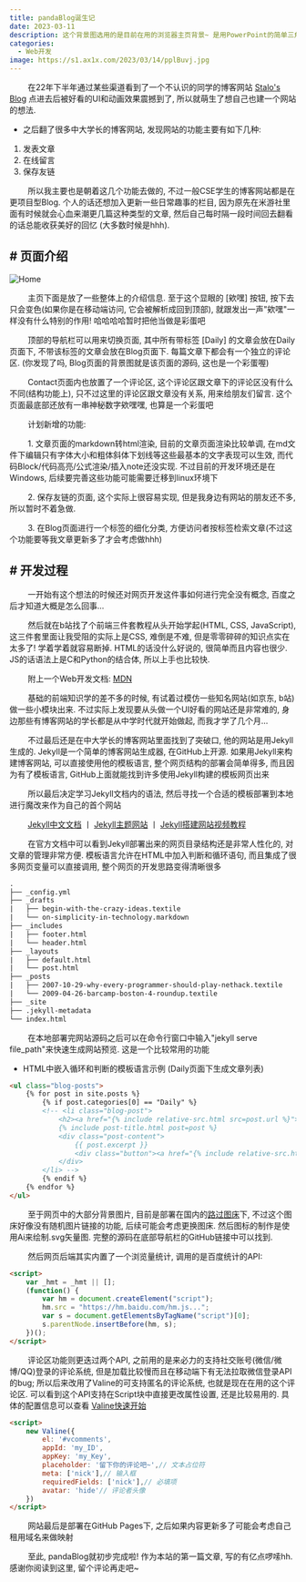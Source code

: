 ```yaml
---
title: pandaBlog诞生记
date: 2023-03-11
description: 这个背景图选用的是目前在用的浏览器主页背景~ 是用PowerPoint的简单三角形+虚化效果制作的
categories:
  - Web开发
image: https://s1.ax1x.com/2023/03/14/pplBuvj.jpg
---
```


&emsp;&emsp; 在22年下半年通过某些渠道看到了一个不认识的同学的博客网站 [Stalo's Blog](https://jin-yuhan.github.io/) 点进去后被好看的UI和动画效果震撼到了, 所以就萌生了想自己也建一个网站的想法.

* 之后翻了很多中大学长的博客网站, 发现网站的功能主要有如下几种:

1. 发表文章
2. 在线留言
3. 保存友链

&emsp;&emsp; 所以我主要也是朝着这几个功能去做的, 不过一般CSE学生的博客网站都是在更项目型Blog. 个人的话还想加入更新一些日常趣事的栏目, 因为原先在米游社里面有时候就会心血来潮更几篇这种类型的文章, 然后自己每时隔一段时间回去翻看的话总能收获美好的回忆 (大多数时候是hhh).

## # 页面介绍

![Home](https://s1.ax1x.com/2023/03/15/pp3uaDJ.png)

&emsp;&emsp; 主页下面是放了一些整体上的介绍信息. 至于这个显眼的 [欸嘿] 按钮, 按下去只会变色(如果你是在移动端访问, 它会被解析成回到顶部), 就跟发出一声"欸嘿"一样没有什么特别的作用! 哈哈哈哈暂时把他当做是彩蛋吧

&emsp;&emsp; 顶部的导航栏可以用来切换页面, 其中所有带标签 [Daily] 的文章会放在Daily页面下, 不带该标签的文章会放在Blog页面下. 每篇文章下都会有一个独立的评论区. (你发现了吗, Blog页面的背景图就是该页面的源码, 这也是一个彩蛋喔)

&emsp;&emsp; Contact页面内也放置了一个评论区, 这个评论区跟文章下的评论区没有什么不同(结构功能上), 只不过这里的评论区跟文章没有关系, 用来给朋友们留言. 这个页面最底部还放有一串神秘数字欸嘿嘿, 也算是一个彩蛋吧

&emsp;&emsp; 计划新增的功能:

&emsp;&emsp; 1. 文章页面的markdown转html渲染, 目前的文章页面渲染比较单调, 在md文件下编辑只有字体大小和粗体斜体下划线等这些最基本的文字表现可以生效, 而代码Block/代码高亮/公式渲染/插入note还没实现. 不过目前的开发环境还是在Windows, 后续要完善这些功能可能需要迁移到linux环境下

&emsp;&emsp; 2. 保存友链的页面, 这个实际上很容易实现, 但是我身边有网站的朋友还不多, 所以暂时不着急做.

&emsp;&emsp; 3. 在Blog页面进行一个标签的细化分类, 方便访问者按标签检索文章(不过这个功能要等我文章更新多了才会考虑做hhh)

## # 开发过程

&emsp;&emsp; 一开始有这个想法的时候还对网页开发这件事如何进行完全没有概念, 百度之后才知道大概是怎么回事...

&emsp;&emsp; 然后就在b站找了个前端三件套教程从头开始学起(HTML, CSS, JavaScript), 这三件套里面让我受阻的实际上是CSS, 难倒是不难, 但是零零碎碎的知识点实在太多了! 学着学着就容易断掉. HTML的话没什么好说的, 很简单而且内容也很少. JS的话语法上是C和Python的结合体, 所以上手也比较快.

&emsp;&emsp; 附上一个Web开发文档: [MDN](https://developer.mozilla.org/zh-CN/)

&emsp;&emsp; 基础的前端知识学的差不多的时候, 有试着过模仿一些知名网站(如京东, b站)做一些小模块出来. 不过实际上发现要从头做一个UI好看的网站还是非常难的, 身边那些有博客网站的学长都是从中学时代就开始做起, 而我才学了几个月...

&emsp;&emsp; 不过最后还是在中大学长的博客网站里面找到了突破口, 他的网站是用Jekyll生成的. Jekyll是一个简单的博客网站生成器, 在GitHub上开源. 如果用Jekyll来构建博客网站, 可以直接使用他的模板语言, 整个网页结构的部署会简单得多, 而且因为有了模板语言, GitHub上面就能找到许多使用Jekyll构建的模板网页出来

&emsp;&emsp; 所以最后决定学习Jekyll文档内的语法, 然后寻找一个合适的模板部署到本地进行魔改来作为自己的首个网站

&emsp;&emsp; [Jekyll中文文档](http://jekyllcn.com/) 丨 [Jekyll主题网站](http://jekyllthemes.org/) 丨 [Jekyll搭建网站视频教程](https://www.bilibili.com/video/BV14x411t7ZU/)

&emsp;&emsp; 在官方文档中可以看到Jekyll部署出来的网页目录结构还是非常人性化的, 对文章的管理非常方便. 模板语言允许在HTML中加入判断和循环语句, 而且集成了很多网页变量可以直接调用, 整个网页的开发思路变得清晰很多

```txt
.
├── _config.yml
├── _drafts
|   ├── begin-with-the-crazy-ideas.textile
|   └── on-simplicity-in-technology.markdown
├── _includes
|   ├── footer.html
|   └── header.html
├── _layouts
|   ├── default.html
|   └── post.html
├── _posts
|   ├── 2007-10-29-why-every-programmer-should-play-nethack.textile
|   └── 2009-04-26-barcamp-boston-4-roundup.textile
├── _site
├── .jekyll-metadata
└── index.html
```

&emsp;&emsp; 在本地部署完网站源码之后可以在命令行窗口中输入"jekyll serve file_path"来快速生成网站预览. 这是一个比较常用的功能

* HTML中嵌入循环和判断的模板语言示例 (Daily页面下生成文章列表)

```HTML
<ul class="blog-posts">
    {% for post in site.posts %}
        {% if post.categories[0] == "Daily" %}
        <!-- <li class="blog-post">
            <h2><a href="{% include relative-src.html src=post.url %}">{{ post.title }}</a></h2>
            {% include post-title.html post=post %}
            <div class="post-content">
                {{ post.excerpt }}
                <div class="button"><a href="{% include relative-src.html src=post.url %}">查看文章</a></div>
            </div>
        </li> -->
        {% endif %}
    {% endfor %}
</ul>
```

&emsp;&emsp; 至于网页中的大部分背景图片, 目前是部署在国内的[路过图床](https://imgse.com/)下, 不过这个图床好像没有随机图片链接的功能, 后续可能会考虑更换图床. 然后图标的制作是使用Ai来绘制.svg矢量图. 完整的源码在底部导航栏的GitHub链接中可以找到.

&emsp;&emsp; 然后网页后端其实内置了一个浏览量统计, 调用的是百度统计的API:

```HTML
<script>
    var _hmt = _hmt || [];
    (function() {
        var hm = document.createElement("script");
        hm.src = "https://hm.baidu.com/hm.js...";
        var s = document.getElementsByTagName("script")[0]; 
        s.parentNode.insertBefore(hm, s);
    })();
</script>
```

&emsp;&emsp; 评论区功能则更迭过两个API, 之前用的是来必力的支持社交账号(微信/微博/QQ)登录的评论系统, 但是加载比较慢而且在移动端下有无法拉取微信登录API的bug; 所以后来改用了Valine的可支持匿名的评论系统, 也就是现在在用的这个评论区. 可以看到这个API支持在Script块中直接更改属性设置, 还是比较易用的. 具体的配置信息可以查看 [Valine快速开始](https://valine.js.org/quickstart.html)

```HTML
<script>
    new Valine({
        el: '#vcomments',
        appId: 'my_ID',
        appKey: 'my_Key',
        placeholder: '留下你的评论吧~',// 文本占位符
        meta: ['nick'],// 输入框
        requiredFields: ['nick'],// 必填项
        avatar: 'hide'// 评论者头像
    })
</script>
```

&emsp;&emsp; 网站最后是部署在GitHub Pages下, 之后如果内容更新多了可能会考虑自己租用域名来做映射

&emsp;&emsp; 至此, pandaBlog就初步完成啦! 作为本站的第一篇文章, 写的有亿点啰嗦hh. 感谢你阅读到这里, 留个评论再走吧~
